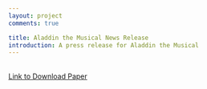 ```yaml
---
layout: project
comments: true

title: Aladdin the Musical News Release
introduction: A press release for Aladdin the Musical
---
```

    
<div class="embed-responsive embed-responsive-4by3">
    <object data="/data/projects/news_release.pdf" type="application/pdf"
            width="580px" height="590px" align="center"> 
    </object>
</div>
<br>
<a href="/data/projects/news_release.pdf"> Link to Download Paper </a>